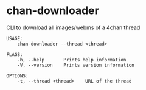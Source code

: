 chan-downloader
===============

CLI to download all images/webms of a 4chan thread

```
USAGE:
    chan-downloader --thread <thread>

FLAGS:
    -h, --help       Prints help information
    -V, --version    Prints version information

OPTIONS:
    -t, --thread <thread>    URL of the thread
```
